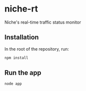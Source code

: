 niche-rt
========

Niche's real-time traffic status monitor


Installation
------------

In the root of the repository, run:

```bash
npm install
```

Run the app
-----------
```bash
node app
```
